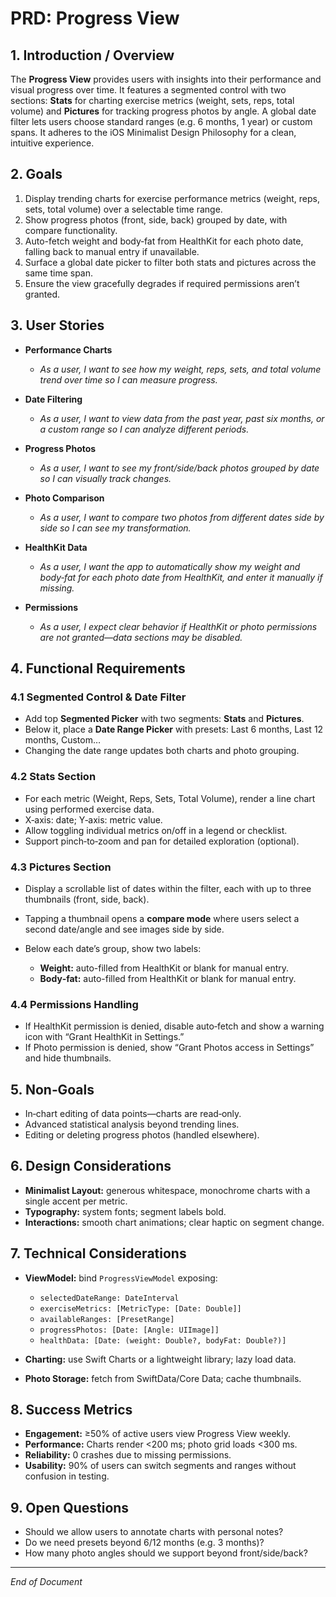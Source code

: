 # PRD: Progress View

## 1. Introduction / Overview

The **Progress View** provides users with insights into their performance and visual progress over time. It features a segmented control with two sections: **Stats** for charting exercise metrics (weight, sets, reps, total volume) and **Pictures** for tracking progress photos by angle. A global date filter lets users choose standard ranges (e.g. 6 months, 1 year) or custom spans. It adheres to the iOS Minimalist Design Philosophy for a clean, intuitive experience.

## 2. Goals

1. Display trending charts for exercise performance metrics (weight, reps, sets, total volume) over a selectable time range.
2. Show progress photos (front, side, back) grouped by date, with compare functionality.
3. Auto-fetch weight and body‑fat from HealthKit for each photo date, falling back to manual entry if unavailable.
4. Surface a global date picker to filter both stats and pictures across the same time span.
5. Ensure the view gracefully degrades if required permissions aren’t granted.

## 3. User Stories

* **Performance Charts**

  * *As a user, I want to see how my weight, reps, sets, and total volume trend over time so I can measure progress.*
* **Date Filtering**

  * *As a user, I want to view data from the past year, past six months, or a custom range so I can analyze different periods.*
* **Progress Photos**

  * *As a user, I want to see my front/side/back photos grouped by date so I can visually track changes.*
* **Photo Comparison**

  * *As a user, I want to compare two photos from different dates side by side so I can see my transformation.*
* **HealthKit Data**

  * *As a user, I want the app to automatically show my weight and body‑fat for each photo date from HealthKit, and enter it manually if missing.*
* **Permissions**

  * *As a user, I expect clear behavior if HealthKit or photo permissions are not granted—data sections may be disabled.*

## 4. Functional Requirements

### 4.1 Segmented Control & Date Filter

* Add top **Segmented Picker** with two segments: **Stats** and **Pictures**.
* Below it, place a **Date Range Picker** with presets: Last 6 months, Last 12 months, Custom…
* Changing the date range updates both charts and photo grouping.

### 4.2 Stats Section

* For each metric (Weight, Reps, Sets, Total Volume), render a line chart using performed exercise data.
* X‑axis: date; Y‑axis: metric value.
* Allow toggling individual metrics on/off in a legend or checklist.
* Support pinch‑to‑zoom and pan for detailed exploration (optional).

### 4.3 Pictures Section

* Display a scrollable list of dates within the filter, each with up to three thumbnails (front, side, back).
* Tapping a thumbnail opens a **compare mode** where users select a second date/angle and see images side by side.
* Below each date’s group, show two labels:

  * **Weight:** auto-filled from HealthKit or blank for manual entry.
  * **Body‑fat:** auto-filled from HealthKit or blank for manual entry.

### 4.4 Permissions Handling

* If HealthKit permission is denied, disable auto‑fetch and show a warning icon with “Grant HealthKit in Settings.”
* If Photo permission is denied, show “Grant Photos access in Settings” and hide thumbnails.

## 5. Non‑Goals

* In‑chart editing of data points—charts are read‑only.
* Advanced statistical analysis beyond trending lines.
* Editing or deleting progress photos (handled elsewhere).

## 6. Design Considerations

* **Minimalist Layout:** generous whitespace, monochrome charts with a single accent per metric.
* **Typography:** system fonts; segment labels bold.
* **Interactions:** smooth chart animations; clear haptic on segment change.

## 7. Technical Considerations

* **ViewModel:** bind `ProgressViewModel` exposing:

  * `selectedDateRange: DateInterval`
  * `exerciseMetrics: [MetricType: [Date: Double]]`
  * `availableRanges: [PresetRange]`
  * `progressPhotos: [Date: [Angle: UIImage]]`
  * `healthData: [Date: (weight: Double?, bodyFat: Double?)]`
* **Charting:** use Swift Charts or a lightweight library; lazy load data.
* **Photo Storage:** fetch from SwiftData/Core Data; cache thumbnails.

## 8. Success Metrics

* **Engagement:** ≥50% of active users view Progress View weekly.
* **Performance:** Charts render <200 ms; photo grid loads <300 ms.
* **Reliability:** 0 crashes due to missing permissions.
* **Usability:** 90% of users can switch segments and ranges without confusion in testing.

## 9. Open Questions

* Should we allow users to annotate charts with personal notes?
* Do we need presets beyond 6/12 months (e.g. 3 months)?
* How many photo angles should we support beyond front/side/back?

---

*End of Document*
